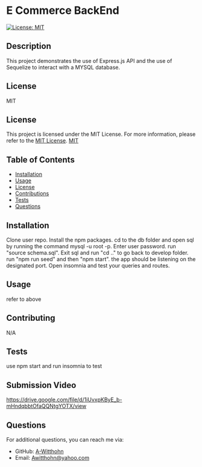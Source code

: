 # E Commerce BackEnd

 [![License: MIT](https://img.shields.io/badge/License-MIT-yellow.svg)](https://opensource.org/licenses/MIT)

## Description
This project demonstrates the use of Express.js API and the use of Sequelize to interact with a MYSQL database.

## License
MIT
## License

This project is licensed under the MIT License. For more information, please refer to the [MIT License](https://opensource.org/licenses/MIT).
[MIT](https://opensource.org/licenses/MIT)



## Table of Contents
- [Installation](#installation)
- [Usage](#usage)
- [License](#license)
- [Contributions](#contributions)
- [Tests](#tests)
- [Questions](#questions)

## Installation
Clone user repo. Install the npm packages. cd to the db folder and open sql by running the command mysql -u root -p. Enter user password. run "source schema.sql". Exit sql and run "cd .." to go back to develop folder. run "npm run seed" and then "npm start". the app should be listening on the designated port. Open insomnia and test your queries and routes. 

## Usage
refer to above


## Contributing
N/A

## Tests
use npm start and run insomnia to test

## Submission Video

https://drive.google.com/file/d/1iUvxpKByE_b-mHndqbbtOfaQQNtgYOTX/view 



## Questions
For additional questions, you can reach me via:
- GitHub: [A-Witthohn](https://github.com/A-Witthohn)
- Email: Awitthohn@yahoo.com

